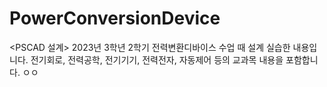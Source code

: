 # PowerConversionDevice
&lt;PSCAD 설계> 2023년 3학년 2학기 전력변환디바이스 수업 때 설계 실습한 내용입니다. 전기회로, 전력공학, 전기기기, 전력전자, 자동제어 등의 교과목 내용을 포함합니다.
ㅇㅇ

